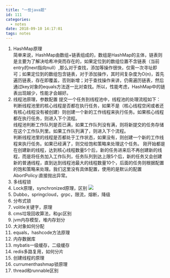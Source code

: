 ```yaml
---
title: "一些java题"
id: 111
categories:
  - notes
date: 2018-09-10 14:17:01
tags: notes
---
```


1. HashMap原理  
简单来说，HashMap由数组+链表组成的，数组是HashMap的主体，链表则是主要为了解决哈希冲突而存在的，如果定位到的数组位置不含链表（当前entry的next指向null）,那么对于查找，添加等操作很快，仅需一次寻址即可；如果定位到的数组包含链表，对于添加操作，其时间复杂度为O(n)，首先遍历链表，存在即覆盖，否则新增；对于查找操作来讲，仍需遍历链表，然后通过key对象的equals方法逐一比对查找。所以，性能考虑，HashMap中的链表出现越少，性能才会越好。
2. 线程池原理，参数配置
提交一个任务到线程池中，线程池的处理流程如下：
判断线程池里的核心线程是否都在执行任务，如果不是（核心线程空闲或者还有核心线程没有被创建）则创建一个新的工作线程来执行任务。如果核心线程都在执行任务，则进入下个流程。  
线程池判断工作队列是否已满，如果工作队列没有满，则将新提交的任务存储在这个工作队列里。如果工作队列满了，则进入下个流程。  
判断线程池里的线程是否都处于工作状态，如果没有，则创建一个新的工作线程来执行任务。如果已经满了，则交给饱和策略来处理这个任务。
刚开始都是在创建新的线程，达到核心线程数量5个后，新的任务进来后不再创建新的线程，而是将任务加入工作队列，任务队列到达上限5个后，新的任务又会创建新的普通线程，直到达到线程池最大的线程数量10个，后面的任务则根据配置的饱和策略来处理。我们这里没有具体配置，使用的是默认的配置AbortPolicy:直接抛出异常。
3. 多线程锁
4. Lock原理，synchronized原理，区别
![](https://i.imgur.com/vZkLVrT.jpg)
6. Dubbo，springcloud，grpc，限流，熔断，降级
7. 分布式锁
8. volitle关键字，原理
9. cms垃圾回收算法，和gc区别
10. jvm内存模型，堆内存划分
11. 大对象如何分配
12. equals，hashcode方法原理
13. 内存数据库
14. mybatis一级缓存，二级缓存
15. redis多路复用，如何分片
16. 创建线程的原理
17. currumenthashmap锁原理
18. thread和runnable区别
